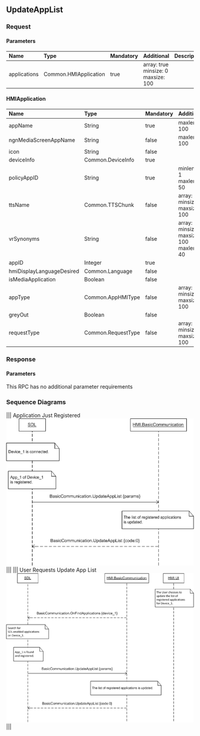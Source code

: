 ## UpdateAppList


### Request

#### Parameters

|Name|Type|Mandatory|Additional|Description|
|:---|:---|:--------|:---------|:----------|
|applications|Common.HMIApplication|true|array: true<br>minsize: 0<br>maxsize: 100||

#### HMIApplication

|Name|Type|Mandatory|Additional|Description|
|:---|:---|:--------|:---------|:----------|
|appName|String|true|maxlength: 100||
|ngnMediaScreenAppName|String|false|maxlength: 100||
|icon|String|false|||
|deviceInfo|Common.DeviceInfo|true|||
|policyAppID|String|true|minlength: 1<br>maxlength: 50||
|ttsName|Common.TTSChunk|false|array: true<br>minsize: 1<br>maxsize: 100||
|vrSynonyms|String|false|array: true<br>minsize: 1<br>maxsize: 100<br>maxlength: 40||
|appID|Integer|true|||
|hmiDisplayLanguageDesired|Common.Language|false|||
|isMediaApplication|Boolean|false|||
|appType|Common.AppHMIType|false|array: true<br>minsize: 1<br>maxsize: 100||
|greyOut|Boolean|false|||
|requestType|Common.RequestType|false|array: true<br>minsize: 0<br>maxsize: 100||

### Response

#### Parameters

This RPC has no additional parameter requirements

### Sequence Diagrams
|||
Application Just Registered
![UpdateAppList](./assets/UpdateAppListAppRegister.png)
|||
|||
User Requests Update App List
![UpdateAppList](./assets/UpdateAppListUser.png)
|||
